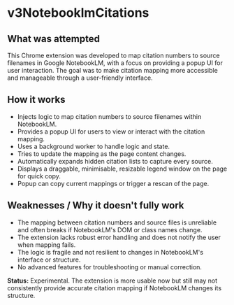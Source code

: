 # v3NotebooklmCitations

## What was attempted

This Chrome extension was developed to map citation numbers to source filenames in Google NotebookLM, with a focus on providing a popup UI for user interaction. The goal was to make citation mapping more accessible and manageable through a user-friendly interface.

## How it works

- Injects logic to map citation numbers to source filenames within NotebookLM.
- Provides a popup UI for users to view or interact with the citation mapping.
- Uses a background worker to handle logic and state.
- Tries to update the mapping as the page content changes.
- Automatically expands hidden citation lists to capture every source.
- Displays a draggable, minimisable, resizable legend window on the page for quick copy.
- Popup can copy current mappings or trigger a rescan of the page.

## Weaknesses / Why it doesn't fully work

- The mapping between citation numbers and source files is unreliable and often breaks if NotebookLM's DOM or class names change.
- The extension lacks robust error handling and does not notify the user when mapping fails.
- The logic is fragile and not resilient to changes in NotebookLM's interface or structure.
- No advanced features for troubleshooting or manual correction.

**Status:** Experimental. The extension is more usable now but still may not consistently provide accurate citation mapping if NotebookLM changes its structure.
